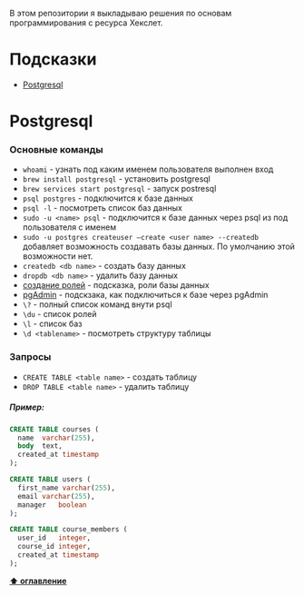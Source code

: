 В этом репозитории я выкладываю решения по основам программирования с ресурса Хекслет.
# Подсказки

- [Postgresql](#postgresql)

Postgresql
=============
### Основные команды
* ```whoami``` - узнать под каким именем пользователя выполнен вход
* ```brew install postgresql``` - установить postgresql
* ```brew services start postgresql``` - запуск postresql
* ```psql postgres``` - подключится к базе данных
* ```psql -l``` - посмотреть список баз данных
* ```sudo -u <name> psql``` - подключится к базе данных через psql из под пользователя с именем <name>
* ```sudo -u postgres createuser —create <user name> --createdb```  добавляет возможность создавать базы данных. По умолчанию этой возможности нет.
* ```createdb <db name>``` - создать базу данных
* ```dropdb <db name>``` - удалить базу данных
* [cоздание ролей](https://postgrespro.ru/docs/postgrespro/11/database-roles) - подсказка, роли базы данных
* [pgAdmin](https://www.postgresqltutorial.com/connect-to-postgresql-database/) - подскзака, как подключиться к базе через pgAdmin
* ```\?``` - полный список команд внути psql
* ```\du``` - список ролей
* ```\l``` - список баз
* ```\d <tablename>``` - посмотреть структуру таблицы

### Запросы
* ```CREATE TABLE <table name>``` - создать таблицу
* ```DROP TABLE <table name>``` - удалить таблицу
##### Пример:
```sql
CREATE TABLE courses (
  name	varchar(255),
  body	text,
  created_at timestamp
);

CREATE TABLE users (
  first_name varchar(255),
  email varchar(255),
  manager	boolean
);

CREATE TABLE course_members (
  user_id	integer,
  course_id	integer,
  created_at timestamp
);
```
**[⬆ оглавление](#подсказки)**
